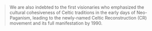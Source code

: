 > We are also indebted to the first visionaries who emphasized the cultural cohesiveness of Celtic traditions in the early days of Neo-Paganism, leading to the newly-named Celtic Reconstruction (CR) movement and its full manifestation by 1990.